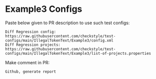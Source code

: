 # Example3 Configs
Paste below given to PR description to use such test configs:
```
Diff Regression config: https://raw.githubusercontent.com/checkstyle/test-configs/main/IllegalTokenText/Example3/config.xml
Diff Regression projects: https://raw.githubusercontent.com/checkstyle/test-configs/main/IllegalTokenText/Example3/list-of-projects.properties
```
Make comment in PR:
```
Github, generate report
```

